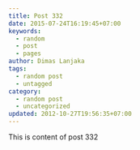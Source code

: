 ```yaml
---
title: Post 332
date: 2015-07-24T16:19:45+07:00
keywords:
  - random
  - post
  - pages
author: Dimas Lanjaka
tags:
  - random post
  - untagged
category:
  - random post
  - uncategorized
updated: 2012-10-27T19:56:35+07:00
---
```

This is content of post 332